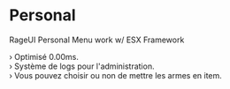 # Personal
RageUI Personal Menu work w/ ESX Framework

› Optimisé 0.00ms. <br />
› Système de logs pour l'administration. <br />
› Vous pouvez choisir ou non de mettre les armes en item. <br />
